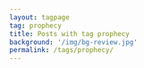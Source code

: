 ```yaml
---
layout: tagpage
tag: prophecy
title: Posts with tag prophecy
background: '/img/bg-review.jpg'
permalink: /tags/prophecy/
---
```

